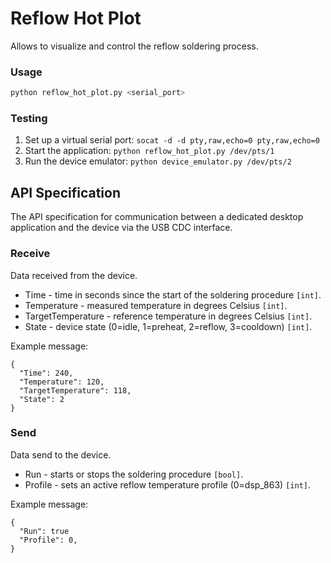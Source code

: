 # Reflow Hot Plot

Allows to visualize and control the reflow soldering process.

### Usage

```bash
python reflow_hot_plot.py <serial_port>
```

### Testing

1. Set up a virtual serial port: `socat -d -d pty,raw,echo=0 pty,raw,echo=0`
1. Start the application: `python reflow_hot_plot.py /dev/pts/1`
1. Run the device emulator: `python device_emulator.py /dev/pts/2`

## API Specification

The API specification for communication between a dedicated desktop application and the device via the USB CDC interface.

### Receive

Data received from the device.

- Time - time in seconds since the start of the soldering procedure `[int]`.
- Temperature - measured temperature in degrees Celsius `[int]`.
- TargetTemperature - reference temperature in degrees Celsius `[int]`.
- State - device state (0=idle, 1=preheat, 2=reflow, 3=cooldown) `[int]`.

Example message:

```
{
  "Time": 240,
  "Temperature": 120,
  "TargetTemperature": 118,
  "State": 2
}
```

### Send

Data send to the device.

- Run - starts or stops the soldering procedure `[bool]`.
- Profile - sets an active reflow temperature profile (0=dsp_863) `[int]`.

Example message:

```
{
  "Run": true
  "Profile": 0,
}
```
